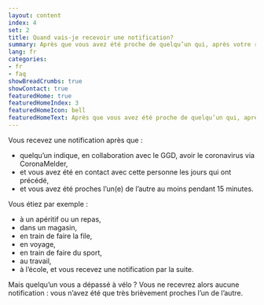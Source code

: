 ```yaml
---
layout: content
index: 4
set: 2
title: Quand vais-je recevoir une notification?
summary: Après que vous avez été proche de quelqu’un qui, après votre rencontre, fait le test et a le coronavirus.
lang: fr
categories:
- fr
- faq
showBreadCrumbs: true
showContact: true
featuredHome: true
featuredHomeIndex: 3
featuredHomeIcon: bell
featuredHomeText: Après que vous avez été proche de quelqu’un qui, après votre rencontre, fait le test et a le coronavirus.
---
```


Vous recevez une notification après que :
* quelqu’un indique, en collaboration avec le GGD, avoir le coronavirus via CoronaMelder,
* et vous avez été en contact avec cette personne les jours qui ont précédé,
* et vous avez été proches l’un(e) de l’autre au moins pendant 15 minutes.

Vous étiez par exemple :
- à un apéritif ou un repas,
- dans un magasin,
- en train de faire la file,
- en voyage,
- en train de faire du sport,
- au travail,
- à l’école,
et vous recevez une notification par la suite.

Mais quelqu’un vous a dépassé à vélo ? Vous ne recevrez alors aucune notification : vous n’avez été que très brièvement proches l’un de l’autre.
